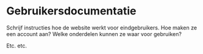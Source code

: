 # Gebruikersdocumentatie

Schrijf instructies hoe de website werkt voor eindgebruikers.
Hoe maken ze een account aan? Welke onderdelen kunnen ze waar voor gebruiken?

Etc. etc.


